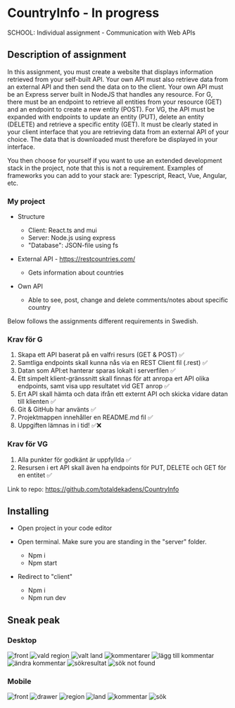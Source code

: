 # CountryInfo - In progress
SCHOOL: Individual assignment - Communication with Web APIs

## Description of assignment
In this assignment, you must create a website that displays information retrieved from your self-built API. Your own API must also retrieve data from an external API and then send the data on to the client. Your own API must be an Express server built in NodeJS that handles any resource. For G, there must be an endpoint to retrieve all entities from your resource (GET) and an endpoint to create a new entity (POST). For VG, the API must be expanded with endpoints to update an entity (PUT), delete an entity (DELETE) and retrieve a specific entity (GET). It must be clearly stated in your client interface that you are retrieving data from an external API of your choice. The data that is downloaded must therefore be displayed in your interface. 

You then choose for yourself if you want to use an extended development stack in the project, note that this is not a requirement. Examples of frameworks you can add to your stack are: Typescript, React, Vue, Angular, etc.

### My project

* Structure
     - Client: React.ts and mui
     - Server: Node.js using express
     - "Database": JSON-file using fs

* External API - https://restcountries.com/
     - Gets information about countries

* Own API
     - Able to see, post, change and delete comments/notes about specific country 

Below follows the assignments different requirements in Swedish.

### Krav för G

1. Skapa ett API baserat på en valfri resurs (GET & POST) ✅
2. Samtliga endpoints skall kunna nås via en REST Client fil (.rest) ✅
3. Datan som API:et hanterar sparas lokalt i serverfilen ✅
4. Ett simpelt klient-gränssnitt skall finnas för att anropa ert API olika endpoints, samt visa upp resultatet vid GET anrop ✅
5. Ert API skall hämta och data ifrån ett externt API och skicka vidare datan till klienten ✅
6. Git & GitHub har använts ✅
7. Projektmappen innehåller en README.md fil ✅
8. Uppgiften lämnas in i tid! ✅❌

### Krav för VG
1. Alla punkter för godkänt är uppfyllda ✅
2. Resursen i ert API skall även ha endpoints för PUT, DELETE och GET för en entitet ✅


Link to repo: https://github.com/totaldekadens/CountryInfo

## Installing

* Open project in your code editor

* Open terminal. Make sure you are standing in the "server" folder.
    -	Npm i
    -	Npm start

* Redirect to "client"
    -	Npm i
    -	Npm run dev


## Sneak peak

### Desktop
![front](https://user-images.githubusercontent.com/90898648/186166042-f3e3b168-d82d-4676-bdcd-835081fbcac1.JPG)
![vald region](https://user-images.githubusercontent.com/90898648/186166103-733282d5-e2f3-4290-8cfe-28628659ffea.JPG)
![valt land](https://user-images.githubusercontent.com/90898648/186166156-a4073431-47d5-4750-b6aa-5c2686561698.JPG)
![kommentarer](https://user-images.githubusercontent.com/90898648/186166196-7faf05f6-5a9d-488b-8cff-4f0972b31227.JPG)
![lägg till kommentar](https://user-images.githubusercontent.com/90898648/186166345-1f0b92ec-6a3f-4244-9591-155925b7f562.JPG)
![ändra kommentar](https://user-images.githubusercontent.com/90898648/186166357-607c6011-f79e-458e-bad0-9dd7da0f07c5.JPG)
![sökresultat](https://user-images.githubusercontent.com/90898648/186166263-280e810c-6ebe-4373-8633-7e9741504a12.JPG)
![sök not found](https://user-images.githubusercontent.com/90898648/186166288-415a0642-b003-47e0-b2eb-d0fe24fa9c7c.JPG)


### Mobile
![front](https://user-images.githubusercontent.com/90898648/186166549-3bc92d43-3dc6-4cbc-8a96-61b4c2394c8c.JPG)
![drawer](https://user-images.githubusercontent.com/90898648/186166590-5d966b26-724e-464f-8744-b73926fea16d.JPG)
![region](https://user-images.githubusercontent.com/90898648/186166703-bbb70836-7692-4107-b543-e6001337ebf3.JPG)
![land](https://user-images.githubusercontent.com/90898648/186166750-3f61f9f7-9682-4df1-8744-518fa61a726f.JPG)
![kommentar](https://user-images.githubusercontent.com/90898648/186166780-086f7af6-85c8-4f0b-b051-d006f60334d9.JPG)
![sök](https://user-images.githubusercontent.com/90898648/186166795-8240a2d3-4c06-4b38-b4e0-6ca954cc2862.JPG)





